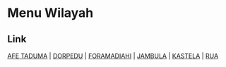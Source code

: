 # Menu Wilayah

## Link

[AFE TADUMA](https://github.com/gigit-pemilu/pemilu-2024-82-maluku-utara/tree/main/pilpres/hitung-suara/sub/82-maluku-utara/sub/71-kota-ternate/sub/01-pulau-ternate/sub/1005-afe-taduma)
 | 
[DORPEDU](https://github.com/gigit-pemilu/pemilu-2024-82-maluku-utara/tree/main/pilpres/hitung-suara/sub/82-maluku-utara/sub/71-kota-ternate/sub/01-pulau-ternate/sub/1019-dorpedu)
 | 
[FORAMADIAHI](https://github.com/gigit-pemilu/pemilu-2024-82-maluku-utara/tree/main/pilpres/hitung-suara/sub/82-maluku-utara/sub/71-kota-ternate/sub/01-pulau-ternate/sub/1002-foramadiahi)
 | 
[JAMBULA](https://github.com/gigit-pemilu/pemilu-2024-82-maluku-utara/tree/main/pilpres/hitung-suara/sub/82-maluku-utara/sub/71-kota-ternate/sub/01-pulau-ternate/sub/1001-jambula)
 | 
[KASTELA](https://github.com/gigit-pemilu/pemilu-2024-82-maluku-utara/tree/main/pilpres/hitung-suara/sub/82-maluku-utara/sub/71-kota-ternate/sub/01-pulau-ternate/sub/1003-kastela)
 | 
[RUA](https://github.com/gigit-pemilu/pemilu-2024-82-maluku-utara/tree/main/pilpres/hitung-suara/sub/82-maluku-utara/sub/71-kota-ternate/sub/01-pulau-ternate/sub/1004-rua)

